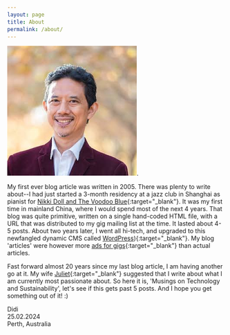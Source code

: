 ```yaml
---
layout: page
title: About
permalink: /about/
---
```


![Didi headshot](/assets/images/headshot.jpg "Didi headshot").

My first ever blog article was written in 2005. There was plenty to write about--I had just started a 3-month residency at a jazz club in Shanghai as pianist for [Nikki Doll and The Voodoo Blue](https://musiclessons.didi.com.au/img/Nikki800px.jpg){:target="_blank"}. It was my first time in mainland China, where I would spend most of the next 4 years. That blog was quite primitive, written on a single hand-coded HTML file, with a URL that was distributed to my gig mailing list at the time. It lasted about 4-5 posts. About two years later, I went all hi-tech, and upgraded to this newfangled dynamic CMS called [WordPress](https://wordpress.org/documentation/wordpress-version/version-2-1/)){:target="_blank"}. My blog 'articles' were however more [ads for gigs](http://didi.com.au/pre2012/?paged=3){:target="_blank"} than actual articles.

Fast forward almost 20 years since my last blog article, I am having another go at it. My wife [Juliet](https://julietpang.com){:target="_blank"} suggested that I write about what I am currently most passionate about. So here it is, 'Musings on Technology and Sustainability', let's see if this gets past 5 posts. And I hope you get something out of it! :)

Didi  
25.02.2024  
Perth, Australia
